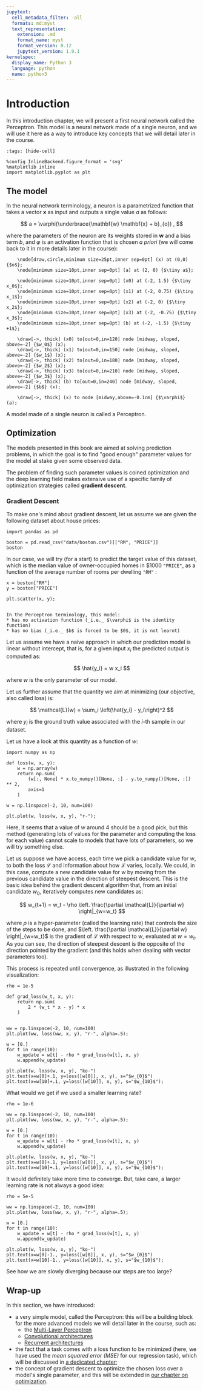 ```yaml
---
jupytext:
  cell_metadata_filter: -all
  formats: md:myst
  text_representation:
    extension: .md
    format_name: myst
    format_version: 0.12
    jupytext_version: 1.9.1
kernelspec:
  display_name: Python 3
  language: python
  name: python3
---
```


# Introduction

In this introduction chapter, we will present a first neural network called
the Perceptron.
This model is a neural network made of a single neuron, and we will use it here as a way to introduce key concepts that we will detail later in the course.

```{code-cell}
:tags: [hide-cell]

%config InlineBackend.figure_format = 'svg'
%matplotlib inline
import matplotlib.pyplot as plt

```

## The model

In the neural network terminology, a neuron is a parametrized function that
takes a vector $\mathbf{x}$ as input and outputs a single value $a$ as follows:

$$
    a = \varphi(\underbrace{\mathbf{w} \mathbf{x} + b}_{o}) ,
$$

where the parameters of the neuron are its weights stored in $\mathbf{w}$
and a bias term $b$, and $\varphi$ is an activation function that is chosen
_a priori_
(we will come back to it in more details later in the course):

```{tikz}
    \node[draw,circle,minimum size=25pt,inner sep=0pt] (x) at (0,0) {$o$};
    \node[minimum size=10pt,inner sep=0pt] (a) at (2, 0) {$\tiny a$};

	\node[minimum size=10pt,inner sep=0pt] (x0) at (-2, 1.5) {$\tiny x_0$};
	\node[minimum size=10pt,inner sep=0pt] (x1) at (-2, 0.75) {$\tiny x_1$};
	\node[minimum size=10pt,inner sep=0pt] (x2) at (-2, 0) {$\tiny x_2$};
	\node[minimum size=10pt,inner sep=0pt] (x3) at (-2, -0.75) {$\tiny x_3$};
	\node[minimum size=10pt,inner sep=0pt] (b) at (-2, -1.5) {$\tiny +1$};

	\draw[->, thick] (x0) to[out=0,in=120] node [midway, sloped, above=-2] {$w_0$} (x);
	\draw[->, thick] (x1) to[out=0,in=150] node [midway, sloped, above=-2] {$w_1$} (x);
	\draw[->, thick] (x2) to[out=0,in=180] node [midway, sloped, above=-2] {$w_2$} (x);
	\draw[->, thick] (x3) to[out=0,in=210] node [midway, sloped, above=-2] {$w_3$} (x);
	\draw[->, thick] (b) to[out=0,in=240] node [midway, sloped, above=-2] {$b$} (x);

	\draw[->, thick] (x) to node [midway,above=-0.1cm] {$\varphi$} (a);
```

A model made of a single neuron is called a Perceptron.

## Optimization

The models presented in this book are aimed at solving prediction problems, in
which the goal is to find "good enough" parameter values for the model at stake
given some observed data.

The problem of finding such parameter values is coined optimization and the deep
learning field makes extensive use of a specific family of optimization
strategies called **gradient descent**.

### Gradient Descent

To make one's mind about gradient descent, let us assume we are given
the following dataset about house prices:

```{code-cell}
import pandas as pd

boston = pd.read_csv("data/boston.csv")[["RM", "PRICE"]]
boston
```

In our case, we will try (for a start) to predict the target value of this
dataset, which is the median value of owner-occupied homes in $1000
`"PRICE"`, as a function of the average number of rooms per dwelling `"RM"` :

```{code-cell}
x = boston["RM"]
y = boston["PRICE"]

plt.scatter(x, y);
```

```{sidebar} A short note on this model

In the Perceptron terminology, this model:
* has no activation function (_i.e._ $\varphi$ is the identity function)
* has no bias (_i.e._ $b$ is forced to be $0$, it is not learnt)
```

Let us assume we have a naive approach in which our prediction model is linear
without intercept, that is, for a given input $x_i$ the predicted output is
computed as:

$$
    \hat{y_i} = w x_i
$$

where $w$ is the only parameter of our model.

Let us further assume that the quantity we aim at minimizing
(our objective, also called loss) is:

$$
    \mathcal{L}(w) = \sum_i \left(\hat{y_i} - y_i\right)^2
$$

where $y_i$ is the ground truth value associated with the $i$-th sample in our
dataset.

Let us have a look at this quantity as a function of $w$:

```{code-cell}
import numpy as np

def loss(w, x, y):
    w = np.array(w)
    return np.sum(
        (w[:, None] * x.to_numpy()[None, :] - y.to_numpy()[None, :]) ** 2,
        axis=1
    )

w = np.linspace(-2, 10, num=100)

plt.plot(w, loss(w, x, y), "r-");
```

Here, it seems that a value of $w$ around 4 should be a good pick, but this
method (generating lots of values for the parameter and computing the loss for
each value) cannot scale to models that have lots of parameters, so we will
try something else.

Let us suppose we have access, each time we pick a candidate value for $w$,
to both the loss $\mathcal{L}$ and information about how $\mathcal{L}$ varies,
locally.
We could, in this case, compute a new candidate value for $w$ by moving from
the previous candidate value in the direction of steepest descent.
This is the basic idea behind the gradient descent algorithm that, from an
initial candidate $w_0$, iteratively computes new candidates as:

$$
    w_{t+1} = w_t - \rho \left. \frac{\partial \mathcal{L}}{\partial w} \right|_{w=w_t}
$$

where $\rho$ is a hyper-parameter (called the learning rate)
that controls the size of the steps to be done, and
$\left. \frac{\partial \mathcal{L}}{\partial w} \right|_{w=w_t}$ is the
gradient of
$\mathcal{L}$ with respect to $w$, evaluated at $w=w_t$.
As you can see, the direction of steepest descent is the opposite of the
direction pointed by the gradient (and this holds when dealing with vector
parameters too).

This process is repeated until convergence, as illustrated in the following
visualization:

```{code-cell}
rho = 1e-5

def grad_loss(w_t, x, y):
    return np.sum(
        2 * (w_t * x - y) * x
    )


ww = np.linspace(-2, 10, num=100)
plt.plot(ww, loss(ww, x, y), "r-", alpha=.5);

w = [0.]
for t in range(10):
    w_update = w[t] - rho * grad_loss(w[t], x, y)
    w.append(w_update)

plt.plot(w, loss(w, x, y), "ko-")
plt.text(x=w[0]+.1, y=loss([w[0]], x, y), s="$w_{0}$")
plt.text(x=w[10]+.1, y=loss([w[10]], x, y), s="$w_{10}$");
```

What would we get if we used a smaller learning rate?

```{code-cell}
rho = 1e-6

ww = np.linspace(-2, 10, num=100)
plt.plot(ww, loss(ww, x, y), "r-", alpha=.5);

w = [0.]
for t in range(10):
    w_update = w[t] - rho * grad_loss(w[t], x, y)
    w.append(w_update)

plt.plot(w, loss(w, x, y), "ko-")
plt.text(x=w[0]+.1, y=loss([w[0]], x, y), s="$w_{0}$")
plt.text(x=w[10]+.1, y=loss([w[10]], x, y), s="$w_{10}$");
```

It would definitely take more time to converge.
But, take care, a larger learning rate is not always a good idea:

```{code-cell}
rho = 5e-5

ww = np.linspace(-2, 10, num=100)
plt.plot(ww, loss(ww, x, y), "r-", alpha=.5);

w = [0.]
for t in range(10):
    w_update = w[t] - rho * grad_loss(w[t], x, y)
    w.append(w_update)

plt.plot(w, loss(w, x, y), "ko-")
plt.text(x=w[0]-1., y=loss([w[0]], x, y), s="$w_{0}$")
plt.text(x=w[10]-1., y=loss([w[10]], x, y), s="$w_{10}$");
```

See how we are slowly diverging because our steps are too large?

## Wrap-up

In this section, we have introduced:
* a very simple model, called the Perceptron: this will be a building block for the more advanced models we will detail later in the course, such as:
    * the [Multi-Layer Perceptron](sec:mlp)
    * [Convolutional architectures](sec:cnn)
    * [Recurrent architectures](sec:rnn)
* the fact that a task comes with a loss function to be minimized (here, we have used the _mean squared error (MSE)_ for our regression task), which will be discussed in [a dedicated chapter](sec:loss);
* the concept of gradient descent to optimize the chosen loss over a model's single parameter, and this will be extended in [our chapter on optimization](sec:sgd).
